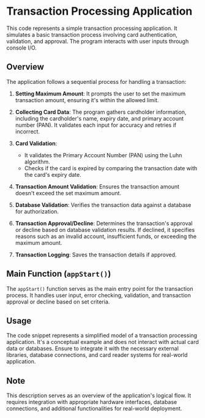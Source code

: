 # Transaction Processing Application

This code represents a simple transaction processing application. It simulates a basic transaction process involving card authentication, validation, and approval. The program interacts with user inputs through console I/O.

## Overview

The application follows a sequential process for handling a transaction:

1. **Setting Maximum Amount**: It prompts the user to set the maximum transaction amount, ensuring it's within the allowed limit.

2. **Collecting Card Data**: The program gathers cardholder information, including the cardholder's name, expiry date, and primary account number (PAN). It validates each input for accuracy and retries if incorrect.

3. **Card Validation**:
   - It validates the Primary Account Number (PAN) using the Luhn algorithm.
   - Checks if the card is expired by comparing the transaction date with the card's expiry date.

4. **Transaction Amount Validation**: Ensures the transaction amount doesn't exceed the set maximum amount.

5. **Database Validation**: Verifies the transaction data against a database for authorization.

6. **Transaction Approval/Decline**: Determines the transaction's approval or decline based on database validation results. If declined, it specifies reasons such as an invalid account, insufficient funds, or exceeding the maximum amount.

7. **Transaction Logging**: Saves the transaction details if approved.

## Main Function (`appStart()`)

The `appStart()` function serves as the main entry point for the transaction process. It handles user input, error checking, validation, and transaction approval or decline based on set criteria.

## Usage

The code snippet represents a simplified model of a transaction processing application. It's a conceptual example and does not interact with actual card data or databases. Ensure to integrate it with the necessary external libraries, database connections, and card reader systems for real-world application.

## Note

This description serves as an overview of the application's logical flow. It requires integration with appropriate hardware interfaces, database connections, and additional functionalities for real-world deployment.

